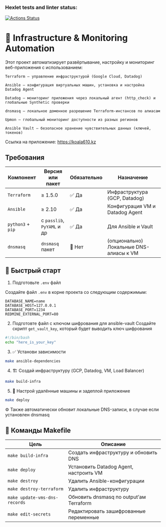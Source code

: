 ### Hexlet tests and linter status:
[![Actions Status](https://github.com/vladlen-li/devops-for-programmers-project-77/actions/workflows/hexlet-check.yml/badge.svg)](https://github.com/vladlen-li/devops-for-programmers-project-77/actions)

# 🧰 Infrastructure & Monitoring Automation

Этот проект автоматизирует развёртывание, настройку и мониторинг веб-приложения с использованием:

    Terraform — управление инфраструктурой (Google Cloud, Datadog)

    Ansible — конфигурация виртуальных машин, установка и настройка Datadog Agent

    Datadog — мониторинг приложения через локальный агент (http_check) и глобальные Synthetic проверки

    dnsmasq — локальное доменное разрешение Terraform-инстансов по алиасам

    Upmon — глобальный мониторинг доступности из разных регионов

    Ansible Vault — безопасное хранение чувствительных данных (ключей, токенов)

Ссылка на приложение: https://koala610.kz

## Требования
| Компонент         | Версия или пакет                     | Обязательно | Назначение                               |
| ----------------- | ------------------------------------ | ----------- | ---------------------------------------- |
| `Terraform`       | ≥ 1.5.0                              | ✅ Да        | Инфраструктура (GCP, Datadog)            |
| `Ansible`         | ≥ 2.10                               | ✅ Да        | Конфигурация VM и Datadog Agent          |
| `python3` + `pip` | с `passlib`, `PyYAML` и др           | ✅ Да        | Для Ansible и Vault                      |
| `dnsmasq`         | `dnsmasq` пакет                      | 🔁 Нет      | (опционально) Локальные DNS-алиасы к VM  |


## 🚀 Быстрый старт

1. Подготовьте `.env` файл

Создайте файл `.env` в корне проекта со следующим содержимым:

```dotenv
DATABASE_NAME=name
DATABASE_HOST=127.0.0.1
DATABASE_PORT=1234
REDMINE_EXTERNAL_PORT=80
```

2. Подготовте файл с ключом шифрования для ansible-vault
Создайте скрипт `get_vault_key`, который будет выводить ключ шифрования

```bash
#!/bin/bash
echo "here_is_your_key"
```

3. ✅ Установи зависимости

```bash
make ansible-dependencies
```

4. 🏗️ Создай инфраструктуру (GCP, Datadog, VM, Load Balancer)

```bash
make build-infra
```
5. 🧰 Настрой удалённые машины и задеплой приложение

```bash
make deploy
```

⚙️ Также автоматически обновит локальные DNS-записи, в случае если установлен dnsmasq

## 📌 Команды Makefile

| Цель                          | Описание                                |
| ----------------------------- | --------------------------------------- |
| `make build-infra`            | Создать инфраструктуру и обновить DNS   |
| `make deploy`                 | Установить Datadog Agent, настроить VM  |
| `make destroy`                | Удалить Ansible-конфигурации            |
| `make destroy-terraform`      | Удалить инфраструктуру                  |
| `make update-vms-dns-records` | Обновить dnsmasq по output’ам Terraform |
| `make edit-secrets`           | Редактировать зашифрованные переменные  |
